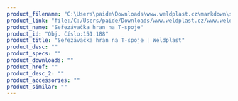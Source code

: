 ```yaml
---
product_filename: "C:\Users\paide\Downloads\www.weldplast.cz\markdown\serezavacka-hran-na-t-spoje.md"
product_link: "file:/C:/Users/paide/Downloads/www.weldplast.cz/www.weldplast.cz/serezavacka-hran-na-t-spoje"
product_name: "Seřezávačka hran na T-spoje"
product_id: "Obj. číslo:151.188"
product_title: "Seřezávačka hran na T-spoje | Weldplast"
product_desc: ""
product_specs: ""
product_downloads: ""
product_href: ""
product_desc_2: ""
product_accessories: ""
product_similar: ""
---
```

